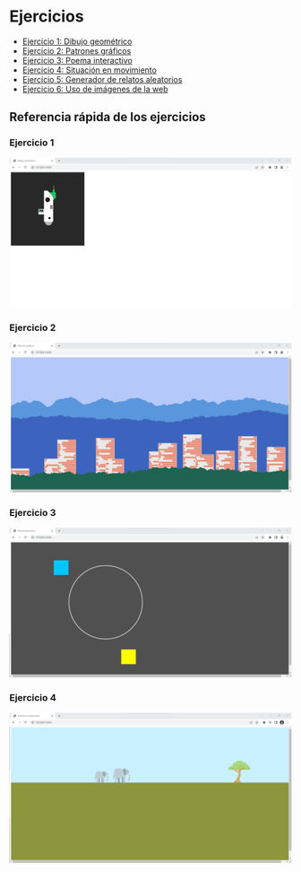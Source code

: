 # Ejercicios 

- [Ejercicio 1: Dibujo geométrico](https://github.com/jaimander/ND-Programacion-Creativa/tree/main/ejercicios/dibujo-geometrico) 
- [Ejercicio 2: Patrones gráficos](https://github.com/jaimander/ND-Programacion-Creativa/tree/main/ejercicios/patrones-graficos) 
- [Ejercicio 3: Poema interactivo](https://github.com/jaimander/ND-Programacion-Creativa/tree/main/ejercicios/poema-interactivo) 
- [Ejercicio 4: Situación en movimiento](https://github.com/jaimander/ND-Programacion-Creativa/tree/main/ejercicios/situacion-en-movimiento) 
- [Ejercicio 5: Generador de relatos aleatorios](https://github.com/jaimander/ND-Programacion-Creativa/tree/main/ejercicios/generador-de-relatos-aleatorios) 
- [Ejercicio 6: Uso de imágenes de la web](https://github.com/jaimander/ND-Programacion-Creativa/tree/main/ejercicios/uso-de-imagenes-de-la-web) 

## Referencia rápida de los ejercicios
### Ejercicio 1
![](https://github.com/jaimander/ND-Programacion-Creativa/blob/main/ejercicios/dibujo-geometrico/referencia.png) 
### Ejercicio 2
![](https://github.com/jaimander/ND-Programacion-Creativa/blob/main/ejercicios/patrones-graficos/referencia.png) 
### Ejercicio 3
![](https://github.com/jaimander/ND-Programacion-Creativa/blob/main/ejercicios/poema-interactivo/referencia.png) 
### Ejercicio 4
![](https://github.com/jaimander/ND-Programacion-Creativa/blob/main/ejercicios/escenas-en-movimiento/referencia.png) 



